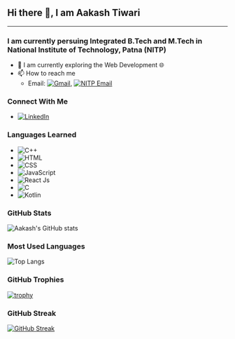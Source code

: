 ## Hi there 👋, I am Aakash Tiwari

<hr>

### I am currently persuing Integrated B.Tech and M.Tech in National Institute of Technology, Patna (NITP)

- 🔭 I am currently exploring the Web Development 🌐
- 📫 How to reach me 
  - Email: [![Gmail](https://img.shields.io/badge/-Gmail-D14836?style=flat&logo=Gmail&logoColor=white)](mailto:aakashtiwari1911@gmail.com), [![NITP Email](https://img.shields.io/badge/-NITP%20Email-D14836?style=flat&logo=Gmail&logoColor=white)](mailto:aakashtiwari.ug23.cs@nitp.ac.in)

### Connect With Me

- [![LinkedIn](https://img.shields.io/badge/-LinkedIn-blue?style=flat&logo=Linkedin&logoColor=white)](https://www.linkedin.com/in/aakash-tiwari-in/)

### Languages Learned

- ![C++](https://img.shields.io/badge/-C++-00599C?style=flat&logo=c%2B%2B&logoColor=white)
- ![HTML](https://img.shields.io/badge/-HTML-E34F26?style=flat&logo=html5&logoColor=white)
- ![CSS](https://img.shields.io/badge/-CSS-1572B6?style=flat&logo=css3&logoColor=white)
- ![JavaScript](https://img.shields.io/badge/-JavaScript-F7DF1E?style=flat&logo=javascript&logoColor=black)
- ![React Js](https://img.shields.io/badge/-React-3776AB?style=flat&logo=React&logoColor=white)
- ![C](https://img.shields.io/badge/-C-A8B9CC?style=flat&logo=C&logoColor=white)
- ![Kotlin](https://img.shields.io/badge/-Kotlin-0095D5?style=flat&logo=Kotlin&logoColor=white)

### GitHub Stats

![Aakash's GitHub stats](https://github-readme-stats.vercel.app/api?username=AakashTiwari-nitp&show_icons=true&theme=radical)

### Most Used Languages

![Top Langs](https://github-readme-stats.vercel.app/api/top-langs/?username=AakashTiwari-nitp&layout=compact&theme=radical)

### GitHub Trophies

[![trophy](https://github-profile-trophy.vercel.app/?username=AakashTiwari-nitp&theme=onedark)](https://github.com/ryo-ma/github-profile-trophy)

### GitHub Streak

[![GitHub Streak](https://github-readme-streak-stats.herokuapp.com/?user=AakashTiwari-nitp&theme=radical)](https://git.io/streak-stats)